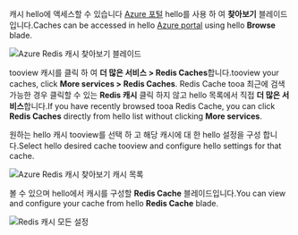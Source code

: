 <span data-ttu-id="e9955-101">캐시 hello에 액세스할 수 있습니다 [Azure 포털](https://portal.azure.com) hello를 사용 하 여 **찾아보기** 블레이드입니다.</span><span class="sxs-lookup"><span data-stu-id="e9955-101">Caches can be accessed in hello [Azure portal](https://portal.azure.com) using hello **Browse** blade.</span></span>

![Azure Redis 캐시 찾아보기 블레이드](media/redis-cache-browse/redis-cache-browse.png)

<span data-ttu-id="e9955-103">tooview 캐시를 클릭 하 여 **더 많은 서비스 > Redis Caches**합니다.</span><span class="sxs-lookup"><span data-stu-id="e9955-103">tooview your caches, click **More services > Redis Caches**.</span></span> <span data-ttu-id="e9955-104">Redis Cache tooa 최근에 검색 가능한 경우 클릭할 수 있는 **Redis 캐시** 클릭 하지 않고 hello 목록에서 직접 **더 많은 서비스**합니다.</span><span class="sxs-lookup"><span data-stu-id="e9955-104">If you have recently browsed tooa Redis Cache, you can click **Redis Caches** directly from hello list without clicking **More services**.</span></span>

<span data-ttu-id="e9955-105">원하는 hello 캐시 tooview를 선택 하 고 해당 캐시에 대 한 hello 설정을 구성 합니다.</span><span class="sxs-lookup"><span data-stu-id="e9955-105">Select hello desired cache tooview and configure hello settings for that cache.</span></span>

![Azure Redis 캐시 찾아보기 캐시 목록](media/redis-cache-browse/redis-caches.png)

<span data-ttu-id="e9955-107">볼 수 있으며 hello에서 캐시를 구성할 **Redis Cache** 블레이드입니다.</span><span class="sxs-lookup"><span data-stu-id="e9955-107">You can view and configure your cache from hello **Redis Cache** blade.</span></span>

![Redis 캐시 모든 설정](media/redis-cache-browse/redis-cache-blade.png)

